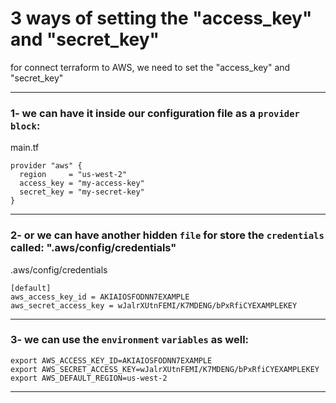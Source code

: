 # 3 ways of setting the  "access_key" and "secret_key"


for connect terraform to AWS, we need to set the "access_key" and "secret_key"


__________________________________________________________________________________________


### 1- we can have it inside our configuration file as a `provider` `block`:



main.tf

```hcl
provider "aws" {
  region     = "us-west-2"
  access_key = "my-access-key"
  secret_key = "my-secret-key"
}
```



__________________________________________________________________________________________


### 2- or we can have another hidden `file` for store the `credentials` called: ".aws/config/credentials"

.aws/config/credentials

```hcl
[default]
aws_access_key_id = AKIAIOSFODNN7EXAMPLE
aws_secret_access_key = wJalrXUtnFEMI/K7MDENG/bPxRfiCYEXAMPLEKEY
```



__________________________________________________________________________________________



### 3- we can use the `environment` `variables` as well:



```hcl
export AWS_ACCESS_KEY_ID=AKIAIOSFODNN7EXAMPLE
export AWS_SECRET_ACCESS_KEY=wJalrXUtnFEMI/K7MDENG/bPxRfiCYEXAMPLEKEY
export AWS_DEFAULT_REGION=us-west-2
```



__________________________________________________________________________________________
